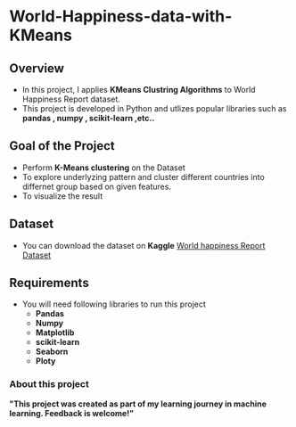 # World-Happiness-data-with-KMeans
## Overview
* In this project, I applies __KMeans Clustring Algorithms__ to World Happiness Report dataset.
* This project is developed in Python and utlizes popular libraries such as __pandas , numpy , scikit-learn ,etc..__

## Goal of the Project
* Perform __K-Means clustering__ on the Dataset
* To explore underlyzing pattern and cluster different countries into differnet group based on given features.
* To visualize the result

## Dataset
* You can download the dataset on __Kaggle__ [World happiness Report Dataset](https://www.kaggle.com/datasets/unsdsn/world-happiness?select=2019.csv)

## Requirements
* You will need following libraries to run this project
  - __Pandas__
  - __Numpy__
  - __Matplotlib__
  - __scikit-learn__
  - __Seaborn__
  - __Ploty__

### About this project
__"This project was created as part of my learning journey in machine learning. Feedback is welcome!"__
